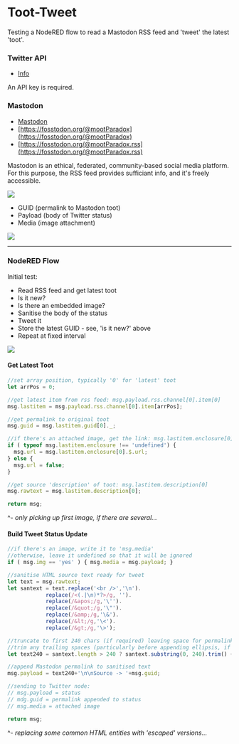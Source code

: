 # Toot-Tweet

Testing a NodeRED flow to read a Mastodon RSS feed and 'tweet' the latest 'toot'.

### Twitter API

* [Info](https://developer.twitter.com/en/support/twitter-api)  

An API key is required.

### Mastodon

* [Mastodon](https://joinmastodon.org/)  
* [https://fosstodon.org/@mootParadox](https://fosstodon.org/@mootParadox)  
* [https://fosstodon.org/@mootParadox.rss](https://fosstodon.org/@mootParadox.rss)  

Mastodon is an ethical, federated, community-based social media platform. For this purpose, the RSS feed provides sufficiant info, and it's freely accessible.

![](https://github.com/jonathancraddock/Notes-on-NodeRED/blob/master/twitter/img/lastitem.png)

* GUID (permalink to Mastodon toot)
* Payload (body of Twitter status)
* Media (image attachment)

![](https://github.com/jonathancraddock/Notes-on-NodeRED/blob/master/twitter/img/lastitem-fields.png)

-----

### NodeRED Flow

Initial test:

* Read RSS feed and get latest toot
* Is it new?
* Is there an embedded image?
* Sanitise the body of the status
* Tweet it
* Store the latest GUID - see, 'is it new?' above
* Repeat at fixed interval

![](https://github.com/jonathancraddock/Notes-on-NodeRED/blob/master/twitter/img/toot-tweet-01.png)

#### Get Latest Toot

```javascript
//set array position, typically '0' for 'latest' toot
let arrPos = 0;

//get latest item from rss feed: msg.payload.rss.channel[0].item[0]
msg.lastitem = msg.payload.rss.channel[0].item[arrPos];

//get permalink to original toot
msg.guid = msg.lastitem.guid[0]._;

//if there's an attached image, get the link: msg.lastitem.enclosure[0].$.url
if ( typeof msg.lastitem.enclosure !== 'undefined') {
  msg.url = msg.lastitem.enclosure[0].$.url;
} else {
  msg.url = false;
}

//get source 'description' of toot: msg.lastitem.description[0]
msg.rawtext = msg.lastitem.description[0];

return msg;
```
^- *only picking up first image, if there are several...*

#### Build Tweet Status Update

```javascript
//if there's an image, write it to 'msg.media'
//otherwise, leave it undefined so that it will be ignored
if ( msg.img == 'yes' ) { msg.media = msg.payload; }

//sanitise HTML source text ready for tweet
let text = msg.rawtext;
let santext = text.replace('<br />','\n').
            replace(/<(.|\n)*?>/g, '').
            replace(/&apos;/g,'\'').
            replace(/&quot;/g,'\"').
            replace(/&amp;/g,'\&').
            replace(/&lt;/g,'\<').
            replace(/&gt;/g,'\>');

//truncate to first 240 chars (if required) leaving space for permalink
//trim any trailing spaces (particularly before appending ellipsis, if required)
let text240 = santext.length > 240 ? santext.substring(0, 240).trim() + '...' : santext.trim();

//append Mastodon permalink to sanitised text
msg.payload = text240+'\n\nSource -> '+msg.guid;

//sending to Twitter node:
// msg.payload = status
// mdg.guid = permalink appended to status
// msg.media = attached image

return msg;
```
^- *replacing some common HTML entities with 'escaped' versions...*
